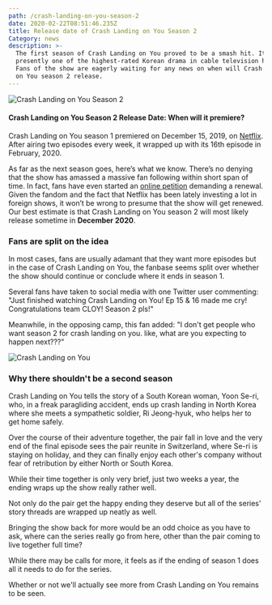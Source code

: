 ```yaml
---
path: /crash-landing-on-you-season-2
date: 2020-02-22T08:51:46.235Z
title: Release date of Crash Landing on You Season 2
Category: news
description: >-
  The first season of Crash Landing on You proved to be a smash hit. It is
  presently one of the highest-rated Korean drama in cable television history.
  Fans of the show are eagerly waiting for any news on when will Crash Landing
  on You season 2 release.
---
```


![Crash Landing on You Season 2](/assets/960x0.png "Crash Landing on You Season 2")

#### Crash Landing on You Season 2 Release Date: When will it premiere?

Crash Landing on You season 1 premiered on December 15, 2019, on [Netflix](https://www.netflix.com/title/81159258). After airing two episodes every week, it wrapped up with its 16th episode in February, 2020.

As far as the next season goes, here’s what we know. There’s no denying that the show has amassed a massive fan following within short span of time. In fact, fans have even started an [online petition](https://www.gopetition.com/petitions/extend-crash-landing-on-you-because-it-has-united-the-world.html) demanding a renewal. Given the fandom and the fact that Netflix has been lately investing a lot in foreign shows, it won’t be wrong to presume that the show will get renewed. Our best estimate is that Crash Landing on You season 2 will most likely release sometime in **December 2020**.

### Fans are split on the idea

In most cases, fans are usually adamant that they want more episodes but in the case of Crash Landing on You, the fanbase seems split over whether the show should continue or conclude where it ends in season 1.

Several fans have taken to social media with one Twitter user commenting: "Just finished watching Crash Landing on You! Ep 15 & 16 made me cry! Congratulations team CLOY! Season 2 pls!"

Meanwhile, in the opposing camp, this fan added: "I don't get people who want season 2 for crash landing on you. like, what are you expecting to happen next???"

![Crash Landing on You](/assets/skorea-nkorea-diplomacy-television-050342.jpg "Crash Landing on You")

### Why there shouldn't be a second season

Crash Landing on You tells the story of a South Korean woman, Yoon Se-ri, who, in a freak paragliding accident, ends up crash landing in North Korea where she meets a sympathetic soldier, Ri Jeong-hyuk, who helps her to get home safely.

Over the course of their adventure together, the pair fall in love and the very end of the final episode sees the pair reunite in Switzerland, where Se-ri is staying on holiday, and they can finally enjoy each other's company without fear of retribution by either North or South Korea.

While their time together is only very brief, just two weeks a year, the ending wraps up the show really rather well.

Not only do the pair get the happy ending they deserve but all of the series' story threads are wrapped up neatly as well.

Bringing the show back for more would be an odd choice as you have to ask, where can the series really go from here, other than the pair coming to live together full time?

While there may be calls for more, it feels as if the ending of season 1 does all it needs to do for the series.

Whether or not we'll actually see more from Crash Landing on You remains to be seen.
